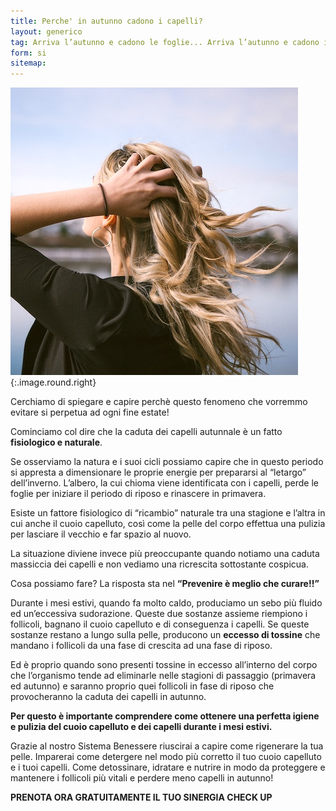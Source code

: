 ```yaml
---
title: Perche' in autunno cadono i capelli?
layout: generico
tag: Arriva l’autunno e cadono le foglie... Arriva l’autunno e cadono i capelli!! Perche' succede questo?
form: si
sitemap:
---
```


![](images/consigli/autunnoecapelli.jpg){:.image.round.right}

Cerchiamo di spiegare e capire perchè questo fenomeno che vorremmo evitare si perpetua ad ogni fine estate!

Cominciamo col dire che la caduta dei capelli autunnale è un fatto **fisiologico e naturale**.

Se osserviamo la natura e i suoi cicli possiamo capire che in questo periodo si appresta a dimensionare le proprie energie per prepararsi al “letargo” dell’inverno. L’albero, la cui chioma viene identificata con i capelli, perde le foglie per iniziare il periodo di riposo e rinascere in primavera.

Esiste un fattore fisiologico di “ricambio” naturale tra una stagione e l’altra in cui anche il cuoio capelluto, così come la pelle del corpo effettua una pulizia per lasciare il vecchio e far spazio al nuovo.

La situazione diviene invece più preoccupante quando notiamo una caduta massiccia dei capelli e non vediamo una ricrescita sottostante cospicua.

Cosa possiamo fare? La risposta sta nel **“Prevenire è meglio che curare!!”**

Durante i mesi estivi, quando fa molto caldo, produciamo un sebo più fluido ed un’eccessiva sudorazione. Queste due sostanze assieme riempiono i follicoli, bagnano il cuoio capelluto e di conseguenza i capelli. Se queste sostanze restano a lungo sulla pelle, producono un **eccesso di tossine** che mandano i follicoli da una fase di crescita ad una fase di riposo.

Ed è proprio quando sono presenti tossine in eccesso all’interno del corpo che l’organismo tende ad eliminarle nelle stagioni di passaggio (primavera ed autunno) e saranno proprio quei follicoli in fase di riposo che provocheranno la caduta dei capelli in autunno.

**Per questo è importante comprendere come ottenere una perfetta igiene e pulizia del cuoio capelluto e dei capelli durante i mesi estivi.**

Grazie al nostro Sistema Benessere riuscirai a capire come rigenerare la tua pelle. Imparerai come detergere nel modo più corretto il tuo cuoio capelluto e i tuoi capelli. Come detossinare, idratare e nutrire in modo da proteggere e mantenere i follicoli più vitali e perdere meno capelli in autunno!

**PRENOTA ORA GRATUITAMENTE IL TUO SINERGIA CHECK UP**
